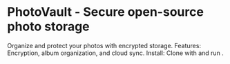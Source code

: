 # PhotoVault - Secure open-source photo storage
Organize and protect your photos with encrypted storage.
Features: Encryption, album organization, and cloud sync.
Install: Clone with  and run .
